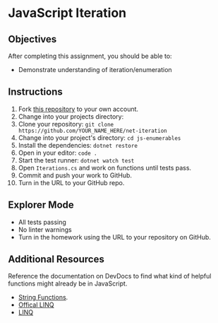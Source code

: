 # JavaScript Iteration

## Objectives

After completing this assignment, you should be able to:

- Demonstrate understanding of iteration/enumeration

## Instructions

1. Fork [this repository](https://github.com/suncoast-devs/net-iteration) to your own account.
2. Change into your projects directory:
3. Clone your repository: `git clone https://github.com/YOUR_NAME_HERE/net-iteration`
4. Change into your project's directory: `cd js-enumerables`
5. Install the dependencies: `dotnet restore`
6. Open in your editor: `code .`
7. Start the test runner: `dotnet watch test`
8. Open `Iterations.cs` and work on functions until tests pass.
9. Commit and push your work to GitHub.
10. Turn in the URL to your GitHub repo.

## Explorer Mode

- All tests passing
- No linter warnings
- Turn in the homework using the URL to your repository on GitHub.

## Additional Resources

Reference the documentation on DevDocs to find what kind of helpful functions might already be in JavaScript.

- [String Functions](https://www.c-sharpcorner.com/blogs/some-string-functions-of-c-sharp).
- [Offical LINQ](https://docs.microsoft.com/en-us/dotnet/csharp/programming-guide/concepts/linq/)
- [LINQ](https://suncoast.io/handbook/curriculum/back-end/full-stack-i/lecture/dotnet/03-Linq/)
